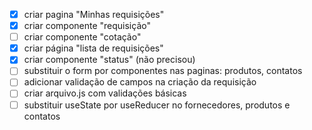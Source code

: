 - [x] criar pagina "Minhas requisições"
- [x] criar componente "requisição"
- [ ] criar componente "cotação"
- [x] criar página "lista de requisições"
- [x] criar componente "status" (não precisou)
- [ ] substituir o form por componentes nas paginas: produtos, contatos
- [ ] adicionar validação de campos na criação da requisição
- [ ] criar arquivo.js com validações básicas
- [ ] substituir useState por useReducer no fornecedores, produtos e contatos